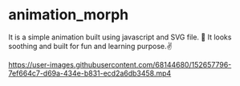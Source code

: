 # animation_morph
It is a simple animation built using javascript and SVG file. 🙌
It looks soothing and built for fun and learning purpose.✌

https://user-images.githubusercontent.com/68144680/152657796-7ef664c7-d69a-434e-b831-ecd2a6db3458.mp4

